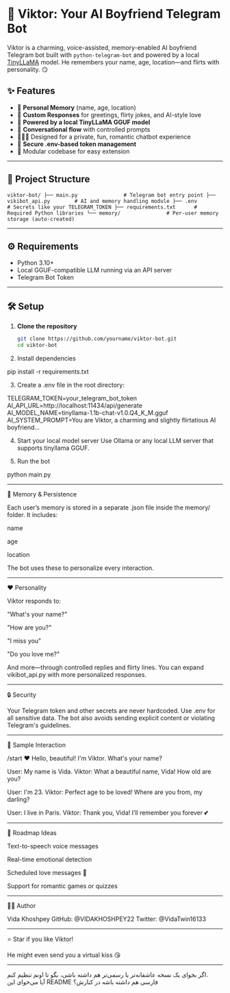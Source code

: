 # 💖 Viktor: Your AI Boyfriend Telegram Bot

Viktor is a charming, voice-assisted, memory-enabled AI boyfriend Telegram bot built with `python-telegram-bot` and powered by a local [TinyLLaMA](https://github.com/cmp-nct/tinyllama) model. He remembers your name, age, location—and flirts with personality. 😏

## ✨ Features

- 🧠 **Personal Memory** (name, age, location)
- 💌 **Custom Responses** for greetings, flirty jokes, and AI-style love
- 🧠 **Powered by a local TinyLLaMA GGUF model**
- 💬 **Conversational flow** with controlled prompts
- 🧑‍🤝‍🧑 Designed for a private, fun, romantic chatbot experience
- 🔐 **Secure .env-based token management**
- 📁 Modular codebase for easy extension

---

## 📁 Project Structure
``` text 
viktor-bot/ ├── main.py               # Telegram bot entry point ├── vikibot_api.py        # AI and memory handling module ├── .env                  # Secrets like your TELEGRAM_TOKEN ├── requirements.txt      # Required Python libraries └── memory/               # Per-user memory storage (auto-created)
```

---

## ⚙️ Requirements

- Python 3.10+
- Local GGUF-compatible LLM running via an API server
- Telegram Bot Token

---

## 🛠️ Setup

1. **Clone the repository**  
   ```bash
   git clone https://github.com/yourname/viktor-bot.git
   cd viktor-bot

2. Install dependencies

pip install -r requirements.txt


3. Create a .env file in the root directory:

TELEGRAM_TOKEN=your_telegram_bot_token
AI_API_URL=http://localhost:11434/api/generate
AI_MODEL_NAME=tinyllama-1.1b-chat-v1.0.Q4_K_M.gguf
AI_SYSTEM_PROMPT=You are Viktor, a charming and slightly flirtatious AI boyfriend...


4. Start your local model server
Use Ollama or any local LLM server that supports tinyllama GGUF.


5. Run the bot

python main.py




---

🧠 Memory & Persistence

Each user’s memory is stored in a separate .json file inside the memory/ folder. It includes:

name

age

location


The bot uses these to personalize every interaction.


---

❤️ Personality

Viktor responds to:

"What's your name?"

"How are you?"

"I miss you"

"Do you love me?"


And more—through controlled replies and flirty lines. You can expand vikibot_api.py with more personalized responses.


---

🔒 Security

Your Telegram token and other secrets are never hardcoded. Use .env for all sensitive data. The bot also avoids sending explicit content or violating Telegram's guidelines.


---

🤖 Sample Interaction

/start
❤️ Hello, beautiful! I'm Viktor. What's your name?

User: My name is Vida.
Viktor: What a beautiful name, Vida! How old are you?

User: I'm 23.
Viktor: Perfect age to be loved! Where are you from, my darling?

User: I live in Paris.
Viktor: Thank you, Vida! I’ll remember you forever 💕


---

📌 Roadmap Ideas

Text-to-speech voice messages

Real-time emotional detection

Scheduled love messages 💌

Support for romantic games or quizzes



---

👩‍💻 Author

Vida Khoshpey
GitHub: @VIDAKHOSHPEY22
Twitter: @VidaTwin16133


---

⭐ Star if you like Viktor!

He might even send you a virtual kiss 😘

---

اگر بخوای یک نسخه عاشقانه‌تر یا رسمی‌تر هم داشته باشی، بگو تا اونم تنظیم کنم.  
آیا می‌خوای این README فارسی هم داشته باشه در کنارش؟

